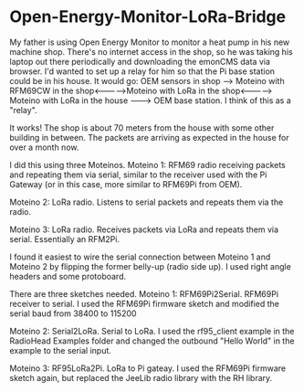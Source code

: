 # Open-Energy-Monitor-LoRa-Bridge

My father is using Open Energy Monitor to monitor a heat pump in his new machine shop. There's no internet access in the shop, so he was taking his laptop out there periodically and downloading the emonCMS data via browser. I'd wanted to set up a relay for him so that the Pi base station could be in his house. It would go: OEM sensors in shop --> Moteino with RFM69CW in the shop<----->Moteino with LoRa in the shop<-----> Moteino with LoRa in the house ---> OEM base station. I think of this as a "relay". 

It works! The shop is about 70 meters from the house with some other building in between. The packets are arriving as expected in the house for over a month now.

I did this using three Moteinos.
Moteino 1: RFM69 radio receiving packets and repeating them via serial, similar to the receiver used with the Pi Gateway (or in this case, more similar to RFM69Pi from OEM).

Moteino 2: LoRa radio. Listens to serial packets and repeats them via the radio.

Moteino 3: LoRa radio. Receives packets via LoRa and repeats them via serial. Essentially an RFM2Pi.


I found it easiest to wire the serial connection between Moteino 1 and Moteino 2 by flipping the former belly-up (radio side up). I used right angle headers and some protoboard. 

There are three sketches needed.
Moteino 1: RFM69Pi2Serial. RFM69Pi receiver to serial. I used the RFM69Pi firmware sketch and modified the serial baud from 38400 to 115200

Moteino 2: Serial2LoRa. Serial to LoRa. I used the rf95_client example in the RadioHead Examples folder and changed the outbound "Hello World" in the example to the serial input.

Moteino 3: RF95LoRa2Pi. LoRa to Pi gateay. I used the RFM69Pi firmware sketch again, but replaced the JeeLib radio library with the RH library.
